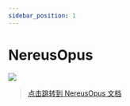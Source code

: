 ```yaml
---
sidebar_position: 1
---
```


# NereusOpus

![](/img/nereusopus.png)

> [点击跳转到 NereusOpus 文档](http://r1.mcvps.vip:20004/zh/NereusOpus-涅柔斯之作/main)
